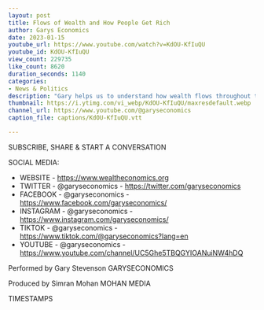 ```yaml
---
layout: post
title: Flows of Wealth and How People Get Rich
author: Garys Economics
date: 2023-01-15
youtube_url: https://www.youtube.com/watch?v=KdOU-KfIuQU
youtube_id: KdOU-KfIuQU
view_count: 229735
like_count: 8620
duration_seconds: 1140
categories:
- News & Politics
description: "Gary helps us to understand how wealth flows throughout the Economy *The return on Rishi Sunaks wealth has been underestimated heavily - it should be 30million rather than 3million*"
thumbnail: https://i.ytimg.com/vi_webp/KdOU-KfIuQU/maxresdefault.webp
channel_url: https://www.youtube.com/@garyseconomics
caption_file: captions/KdOU-KfIuQU.vtt

---
```


SUBSCRIBE, SHARE & START A CONVERSATION


SOCIAL MEDIA:
- WEBSITE - https://www.wealtheconomics.org
- TWITTER - @garyseconomics - https://twitter.com/garyseconomics
- FACEBOOK - @garyseconomics - https://www.facebook.com/garyseconomics/
- INSTAGRAM - @garyseconomics - https://www.instagram.com/garyseconomics/
- TIKTOK - @garyseconomics - https://www.tiktok.com/@garyseconomics?lang=en
- YOUTUBE - @garyseconomics - https://www.youtube.com/channel/UC5Ghe5TBQGYIOANuiNW4hDQ


Performed by Gary Stevenson
GARYSECONOMICS


Produced by Simran Mohan
MOHAN MEDIA


TIMESTAMPS
